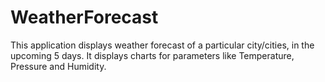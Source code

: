 # WeatherForecast
This application displays weather forecast of a particular city/cities, in the upcoming 5 days.
It displays charts for parameters like Temperature, Pressure and Humidity.

